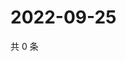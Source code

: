 # 2022-09-25

共 0 条

<!-- BEGIN WEIBO -->
<!-- 最后更新时间 Sun Sep 25 2022 00:23:53 GMT+0800 (China Standard Time) -->

<!-- END WEIBO -->
